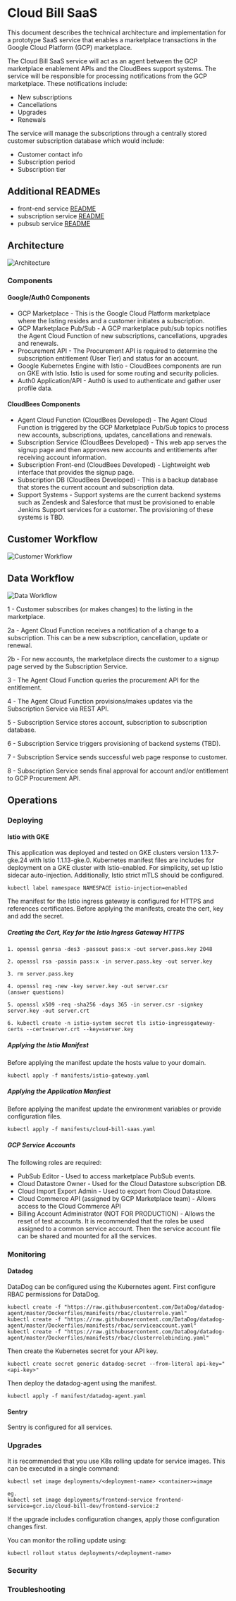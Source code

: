 # Cloud Bill SaaS
This document describes the technical architecture and implementation for a prototype SaaS service that enables a marketplace transactions in the Google Cloud Platform (GCP) marketplace. 

The Cloud Bill SaaS service will act as an agent between the GCP marketplace enablement APIs and the CloudBees support systems. The service will be responsible for processing notifications from the GCP marketplace. These notifications include:

* New subscriptions 
* Cancellations
* Upgrades
* Renewals

The service will manage the subscriptions through a centrally stored customer subscription database which would include:

* Customer contact info
* Subscription period
* Subscription tier

## Additional READMEs
* front-end service [README](/frontend-service/README.md)
* subscription service [README](/subscription-service/README.md)
* pubsub service [README](/pubsub-service/README.md)

## Architecture
![Architecture](https://user-images.githubusercontent.com/6440106/64708575-ae27a880-d469-11e9-8006-e947c950cc91.png)

### Components
#### Google/Auth0 Components
* GCP Marketplace - This is the Google Cloud Platform marketplace where the listing resides and a customer initiates a subscription.
* GCP Marketplace Pub/Sub - A GCP marketplace pub/sub topics notifies the Agent Cloud Function of new subscriptions, cancellations, upgrades and renewals.
* Procurement API - The Procurement API is required to determine the subscription entitlement (User Tier) and status for an account.
* Google Kubernetes Engine with Istio - CloudBees components are run on GKE with Istio. Istio is used for some routing and security policies.
* Auth0 Application/API - Auth0 is used to authenticate and gather user profile data.

#### CloudBees Components
* Agent Cloud Function (CloudBees Developed) - The Agent Cloud Function is triggered by the GCP Marketplace Pub/Sub topics to process new accounts, subscriptions, updates, cancellations and renewals. 
* Subscription Service (CloudBees Developed) - This web app serves the signup page and then approves new accounts and entitlements after receiving account information.
* Subscription Front-end (CloudBees Developed) - Lightweight web interface that provides the signup page.
* Subscription DB (CloudBees Developed) - This is a backup database that stores the current account and subscription data.
* Support Systems - Support systems are the current backend systems such as Zendesk and Salesforce that must be provisioned to enable Jenkins Support services for a customer. The provisioning of these systems is TBD.

## Customer Workflow
![Customer Workflow](https://user-images.githubusercontent.com/6440106/63820521-6435b300-c8fe-11e9-86aa-dfdef195d2e1.png)

## Data Workflow
![Data Workflow](https://user-images.githubusercontent.com/6440106/64708366-5d17b480-d469-11e9-8137-2977472a1515.png)

1 - Customer subscribes (or makes changes) to the listing in the marketplace.

2a - Agent Cloud Function receives a notification of a change to a subscription. This can be a new subscription, cancellation, update or renewal. 

2b - For new accounts, the marketplace directs the customer to a signup page served by the Subscription Service. 

3 - The Agent Cloud Function queries the procurement API for the entitlement.

4 - The Agent Cloud Function provisions/makes updates via the Subscription Service via REST API.

5 - Subscription Service stores account, subscription to subscription database.

6 - Subscription Service triggers provisioning of backend systems (TBD).

7 - Subscription Service sends successful web page response to customer.

8 - Subscription Service sends final approval for account and/or entitlement to GCP Procurement API.

## Operations

### Deploying 

#### Istio with GKE
This application was deployed and tested on GKE clusters version 1.13.7-gke.24 with Istio 1.1.13-gke.0. Kubernetes manifest files are includes for deployment on a GKE cluster with Istio-enabled. For simplicity, set up Istio sidecar auto-injection. Additionally, Istio strict mTLS should be configured.

```
kubectl label namespace NAMESPACE istio-injection=enabled
```

The manifest for the Istio ingress gateway is configured for HTTPS and references certificates. Before applying the manifests, create the cert, key and add the secret.

##### Creating the Cert, Key for the Istio Ingress Gateway HTTPS

```
1. openssl genrsa -des3 -passout pass:x -out server.pass.key 2048

2. openssl rsa -passin pass:x -in server.pass.key -out server.key

3. rm server.pass.key

4. openssl req -new -key server.key -out server.csr
(answer questions)

5. openssl x509 -req -sha256 -days 365 -in server.csr -signkey server.key -out server.crt

6. kubectl create -n istio-system secret tls istio-ingressgateway-certs --cert=server.crt --key=server.key

```

##### Applying the Istio Manifest
Before applying the manifest update the hosts value to your domain.
```
kubectl apply -f manifests/istio-gateway.yaml
```

##### Applying the Application Manfiest
Before applying the manifest update the environment variables or provide configuration files.
```
kubectl apply -f manifests/cloud-bill-saas.yaml
```

##### GCP Service Accounts
The following roles are required:
* PubSub Editor - Used to access marketplace PubSub events.
* Cloud Datastore Owner - Used for the Cloud Datastore subscription DB.
* Cloud Import Export Admin - Used to export from Cloud Datastore.
* Cloud Commerce API (assigned by GCP Marketplace team) - Allows access to the Cloud Commerce API
* Billing Account Administrator (NOT FOR PRODUCTION) - Allows the reset of test accounts.
It is recommended that the roles be used assigned to a common service account. Then the service account file can be shared and mounted for all the services.

### Monitoring

#### Datadog
DataDog can be configured using the Kubernetes agent. First configure RBAC permissions for DataDog.

```
kubectl create -f "https://raw.githubusercontent.com/DataDog/datadog-agent/master/Dockerfiles/manifests/rbac/clusterrole.yaml"
kubectl create -f "https://raw.githubusercontent.com/DataDog/datadog-agent/master/Dockerfiles/manifests/rbac/serviceaccount.yaml"
kubectl create -f "https://raw.githubusercontent.com/DataDog/datadog-agent/master/Dockerfiles/manifests/rbac/clusterrolebinding.yaml"
```
Then create the Kubernetes secret for your API key.

```
kubectl create secret generic datadog-secret --from-literal api-key="<api-key>"
```

Then deploy the datadog-agent using the manifest.

```
kubectl apply -f manifest/datadog-agent.yaml
```

#### Sentry
Sentry is configured for all services. 

### Upgrades
It is recommended that you use K8s rolling update for service images. This can be executed in a single command:

```
kubectl set image deployments/<deployment-name> <container>=image

eg.
kubectl set image deployments/frontend-service frontend-service=gcr.io/cloud-bill-dev/frontend-service:2
```
If the upgrade includes configuration changes, apply those configuration changes first.

You can monitor the rolling update using:

```
kubectl rollout status deployments/<deployment-name>
```

### Security

### Troubleshooting